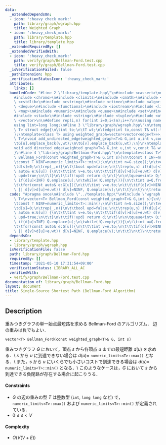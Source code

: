 ```yaml
---
data:
  _extendedDependsOn:
  - icon: ':heavy_check_mark:'
    path: library/graph/wgraph.hpp
    title: Weighted Graph
  - icon: ':heavy_check_mark:'
    path: library/template.hpp
    title: library/template.hpp
  _extendedRequiredBy: []
  _extendedVerifiedWith:
  - icon: ':heavy_check_mark:'
    path: verify/graph/Bellman-Ford.test.cpp
    title: verify/graph/Bellman-Ford.test.cpp
  _isVerificationFailed: false
  _pathExtension: hpp
  _verificationStatusIcon: ':heavy_check_mark:'
  attributes:
    links: []
  bundledCode: "#line 2 \"library/template.hpp\"\n#include <cassert>\n#include <cctype>\n\
    #include <chrono>\n#include <climits>\n#include <cmath>\n#include <cstdio>\n#include\
    \ <cstdlib>\n#include <cstring>\n#include <ctime>\n#include <algorithm>\n#include\
    \ <deque>\n#include <functional>\n#include <iostream>\n#include <limits>\n#include\
    \ <map>\n#include <numeric>\n#include <queue>\n#include <set>\n#include <sstream>\n\
    #include <stack>\n#include <string>\n#include <tuple>\n#include <utility>\n#include\
    \ <vector>\n\n#define rep(i,n) for(int i=0;i<(n);i++)\n\nusing namespace std;\n\
    using lint=long long;\n#line 3 \"library/graph/wgraph.hpp\"\n\ntemplate<class\
    \ T> struct edge{\n\tint to;\n\tT wt;\n\tedge(int to,const T& wt):to(to),wt(wt){}\n\
    };\ntemplate<class T> using weighted_graph=vector<vector<edge<T>>>;\n\ntemplate<class\
    \ T>\nvoid add_undirected_edge(weighted_graph<T>& G,int u,int v,const T& wt){\n\
    \tG[u].emplace_back(v,wt);\n\tG[v].emplace_back(u,wt);\n}\n\ntemplate<class T>\n\
    void add_directed_edge(weighted_graph<T>& G,int u,int v,const T& wt){\n\tG[u].emplace_back(v,wt);\n\
    }\n#line 4 \"library/graph/Bellman-Ford.hpp\"\n\ntemplate<class T>\nvector<T>\
    \ Bellman_Ford(const weighted_graph<T>& G,int s){\n\tconst T INF=numeric_limits<T>::max();\n\
    \tconst T NINF=numeric_limits<T>::min();\n\n\tint n=G.size();\n\tvector<T> d(n,INF);\n\
    \td[s]=0;\n\trep(_,n){\n\t\tbool upd=false;\n\t\trep(u,n) if(d[u]<INF) for(const\
    \ auto& e:G[u]) {\n\t\t\tint v=e.to;\n\t\t\tif(d[v]>d[u]+e.wt) d[v]=d[u]+e.wt,\
    \ upd=true;\n\t\t}\n\t\tif(!upd) return d;\n\t}\n\n\tqueue<int> Q;\n\trep(u,n)\
    \ if(d[u]<INF) Q.emplace(u);\n\twhile(!Q.empty()){\n\t\tint u=Q.front(); Q.pop();\n\
    \t\tfor(const auto& e:G[u]){\n\t\t\tint v=e.to;\n\t\t\tif(d[v]>NINF && (d[u]==NINF\
    \ || d[v]>d[u]+e.wt)) d[v]=NINF, Q.emplace(v);\n\t\t}\n\t}\n\treturn d;\n}\n"
  code: "#pragma once\n#include \"../template.hpp\"\n#include \"wgraph.hpp\"\n\ntemplate<class\
    \ T>\nvector<T> Bellman_Ford(const weighted_graph<T>& G,int s){\n\tconst T INF=numeric_limits<T>::max();\n\
    \tconst T NINF=numeric_limits<T>::min();\n\n\tint n=G.size();\n\tvector<T> d(n,INF);\n\
    \td[s]=0;\n\trep(_,n){\n\t\tbool upd=false;\n\t\trep(u,n) if(d[u]<INF) for(const\
    \ auto& e:G[u]) {\n\t\t\tint v=e.to;\n\t\t\tif(d[v]>d[u]+e.wt) d[v]=d[u]+e.wt,\
    \ upd=true;\n\t\t}\n\t\tif(!upd) return d;\n\t}\n\n\tqueue<int> Q;\n\trep(u,n)\
    \ if(d[u]<INF) Q.emplace(u);\n\twhile(!Q.empty()){\n\t\tint u=Q.front(); Q.pop();\n\
    \t\tfor(const auto& e:G[u]){\n\t\t\tint v=e.to;\n\t\t\tif(d[v]>NINF && (d[u]==NINF\
    \ || d[v]>d[u]+e.wt)) d[v]=NINF, Q.emplace(v);\n\t\t}\n\t}\n\treturn d;\n}\n"
  dependsOn:
  - library/template.hpp
  - library/graph/wgraph.hpp
  isVerificationFile: false
  path: library/graph/Bellman-Ford.hpp
  requiredBy: []
  timestamp: '2021-05-10 17:31:54+09:00'
  verificationStatus: LIBRARY_ALL_AC
  verifiedWith:
  - verify/graph/Bellman-Ford.test.cpp
documentation_of: library/graph/Bellman-Ford.hpp
layout: document
title: Single-Source Shortest Path (Bellman-Ford Algorithm)
---
```


## Description
重みつきグラフの単一始点最短路を求める Bellman-Ford のアルゴリズム．
辺の重みは負でもよい．
```
vector<T> Bellman_Ford(const weighted_graph<T>& G, int s)
```
重みつきグラフ $G$ において，頂点 $s$ から各頂点 $u$ までの最短距離 $d(u)$ を求める．\\
$s$ から $u$ に到達できない場合は $d(u)=$ ``numeric_limits<T>::max()`` となる．\\
また，$s$ から $u$ にいくらでも小さいコストで到達できる場合は $d(u)=$ ``numeric_limits<T>::min()`` となる．\\
このようなケースは，$G$ において $s$ から到達できる負閉路が存在する場合に起こりうる．

#### Constraints
- $G$ の辺の重みの型 $T$ は整数型 (``int``, ``long long`` など) で，``numeric_limits<T>::max()`` および ``numeric_limits<T>::min()`` が定義されている．
- $0\le s\lt V$

#### Complexity
- $O(V(V+E))$
